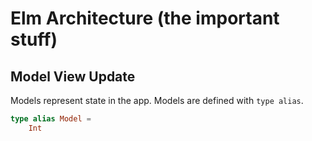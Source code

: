 # Elm Architecture (the important stuff)

## Model View Update

Models represent state in the app. Models are defined with `type alias`.

```elm
type alias Model =
    Int
```